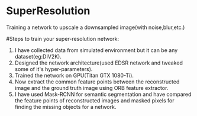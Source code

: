 # SuperResolution
Training a network to upscale a downsampled image(with noise,blur,etc.)

#Steps to train your super-resolution network:
1. I have collected data from simulated environment but it can be any dataset(eg:DIV2K).
2. Designed the network architecture(used EDSR network and tweaked some of it's hyper-parameters).
3. Trained the network on GPU(Titan GTX 1080-Ti).
4. Now extract the common feature points between the reconstructed image and the ground truth image using ORB feature extractor.
5. I have used Mask-RCNN for semantic segmentation and have compared the feature points of reconstructed images and masked pixels for finding the missing objects for a network.
